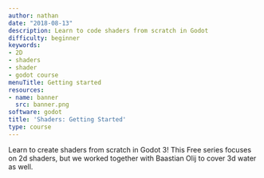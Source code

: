 ```yaml
---
author: nathan
date: "2018-08-13"
description: Learn to code shaders from scratch in Godot
difficulty: beginner
keywords:
- 2D
- shaders
- shader
- godot course
menuTitle: Getting started
resources:
- name: banner
  src: banner.png
software: godot
title: 'Shaders: Getting Started'
type: course
---
```


Learn to create shaders from scratch in Godot 3! This Free series focuses on 2d shaders, but we worked together with Baastian Olij to cover 3d water as well.
